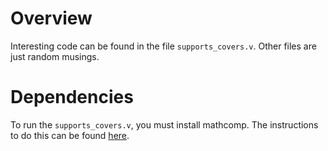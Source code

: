 # Overview 

Interesting code can be found in the file `supports_covers.v`. Other files are just random musings. 

# Dependencies 

To run the `supports_covers.v`, you must install mathcomp. 
The instructions to do this can be found [here](https://math-comp.github.io/installation.html).
